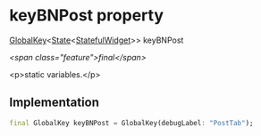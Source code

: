 


# keyBNPost property







[GlobalKey](https:api.flutter.dev/flutter/widgets/GlobalKey-class.html)&lt;[State](https:api.flutter.dev/flutter/widgets/State-class.html)&lt;[StatefulWidget](https:api.flutter.dev/flutter/widgets/StatefulWidget-class.html)\>\> keyBNPost
  
_\<span class="feature"\>final\</span\>_



\<p\>static variables.\</p\>



## Implementation

```dart
final GlobalKey keyBNPost = GlobalKey(debugLabel: "PostTab");
```







